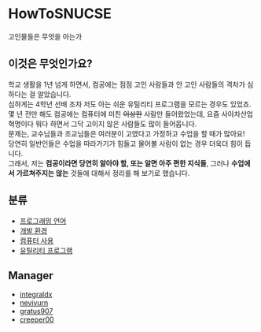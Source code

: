 # HowToSNUCSE
고인물들은 무엇을 아는가

## 이것은 무엇인가요?  
학교 생활을 1년 넘게 하면서, 컴공에는 점점 고인 사람들과 안 고인 사람들의 격차가 심하다는 걸 알았습니다.  
심하게는 4학년 선배 조차 저도 아는 쉬운 유틸리티 프로그램을 모르는 경우도 있었죠.  
몇 년 전만 해도 컴공에는 컴퓨터에 미친 ~~이상한~~ 사람만 들어왔었는데, 요즘 사아차산업혁명이다 뭐다 하면서 그닥 고이지 않은 사람들도 많이 들어옵니다.  
문제는, 교수님들과 조교님들은 여러분이 고였다고 가정하고 수업을 할 때가 많아요!  
당연히 일반인들은 수업을 따라가기가 힘들고 물어볼 사람이 없는 경우 더욱더 힘이 듭니다.  
그래서, 저는 **컴공이라면 당연히 알아야 할, 또는 알면 아주 편한 지식들**, 그러나 **수업에서 가르쳐주지는 않는** 것들에 대해서 정리를 해 보기로 했습니다.  

## 분류
- [프로그래밍 언어](프로그래밍_언어/index.md)
- [개발 환경](개발_환경/index.md)
- [컴퓨터 사용](컴퓨터_사용/index.md)
- [유틸리티 프로그램](유틸리티_프로그램/index.md)

## Manager
- [integraldx](https://github.com/integraldx)
- [nevivurn](https://github.com/nevivurn)
- [gratus907](https://github.com/gratus907)
- [creeper00](https://github.com/creeper00)
